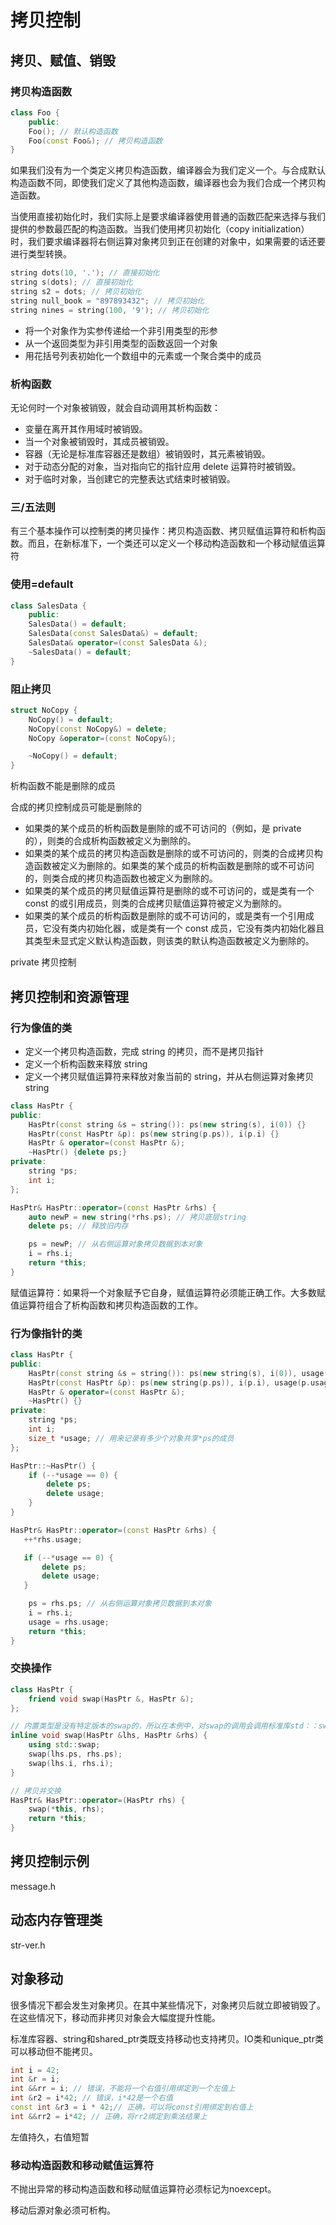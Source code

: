 # 拷贝控制

## 拷贝、赋值、销毁

### 拷贝构造函数

```c++
class Foo {
    public:
    Foo(); // 默认构造函数
    Foo(const Foo&); // 拷贝构造函数
}
```

如果我们没有为一个类定义拷贝构造函数，编译器会为我们定义一个。与合成默认构造函数不同，即使我们定义了其他构造函数，编译器也会为我们合成一个拷贝构造函数。

当使用直接初始化时，我们实际上是要求编译器使用普通的函数匹配来选择与我们提供的参数最匹配的构造函数。当我们使用拷贝初始化（copy initialization）时，我们要求编译器将右侧运算对象拷贝到正在创建的对象中，如果需要的话还要进行类型转换。

```c++
string dots(10, '.'); // 直接初始化
string s(dots); // 直接初始化
string s2 = dots; // 拷贝初始化
string null_book = "897893432"; // 拷贝初始化
string nines = string(100, '9'); // 拷贝初始化
```

- 将一个对象作为实参传递给一个非引用类型的形参
- 从一个返回类型为非引用类型的函数返回一个对象
- 用花括号列表初始化一个数组中的元素或一个聚合类中的成员

### 析构函数

无论何时一个对象被销毁，就会自动调用其析构函数：

- 变量在离开其作用域时被销毁。
- 当一个对象被销毁时，其成员被销毁。
- 容器（无论是标准库容器还是数组）被销毁时，其元素被销毁。
- 对于动态分配的对象，当对指向它的指针应用 delete 运算符时被销毁。
- 对于临时对象，当创建它的完整表达式结束时被销毁。

### 三/五法则

有三个基本操作可以控制类的拷贝操作：拷贝构造函数、拷贝赋值运算符和析构函数。而且，在新标准下，一个类还可以定义一个移动构造函数和一个移动赋值运算符

### 使用=default

```c++
class SalesData {
    public:
    SalesData() = default;
    SalesData(const SalesData&) = default;
    SalesData& operator=(const SalesData &);
    ~SalesData() = default;
}
```

### 阻止拷贝

```c++
struct NoCopy {
    NoCopy() = default;
    NoCopy(const NoCopy&) = delete;
    NoCopy &operator=(const NoCopy&);

    ~NoCopy() = default;
}
```

析构函数不能是删除的成员

合成的拷贝控制成员可能是删除的

- 如果类的某个成员的析构函数是删除的或不可访问的（例如，是 private 的），则类的合成析构函数被定义为删除的。
- 如果类的某个成员的拷贝构造函数是删除的或不可访问的，则类的合成拷贝构造函数被定义为删除的。如果类的某个成员的析构函数是删除的或不可访问的，则类合成的拷贝构造函数也被定义为删除的。
- 如果类的某个成员的拷贝赋值运算符是删除的或不可访问的，或是类有一个 const 的或引用成员，则类的合成拷贝赋值运算符被定义为删除的。
- 如果类的某个成员的析构函数是删除的或不可访问的，或是类有一个引用成员，它没有类内初始化器，或是类有一个 const 成员，它没有类内初始化器且其类型未显式定义默认构造函数，则该类的默认构造函数被定义为删除的。

private 拷贝控制

## 拷贝控制和资源管理

### 行为像值的类

- 定义一个拷贝构造函数，完成 string 的拷贝，而不是拷贝指针
- 定义一个析构函数来释放 string
- 定义一个拷贝赋值运算符来释放对象当前的 string，并从右侧运算对象拷贝 string

```c++
class HasPtr {
public:
    HasPtr(const string &s = string()): ps(new string(s), i(0)) {}
    HasPtr(const HasPtr &p): ps(new string(p.ps)), i(p.i) {}
    HasPtr & operator=(const HasPtr &);
    ~HasPtr() {delete ps;}
private:
    string *ps;
    int i;
};

HasPtr& HasPtr::operator=(const HasPtr &rhs) {
    auto newP = new string(*rhs.ps); // 拷贝底层string
    delete ps; // 释放旧内存

    ps = newP; // 从右侧运算对象拷贝数据到本对象
    i = rhs.i;
    return *this;
}
```

赋值运算符：如果将一个对象赋予它自身，赋值运算符必须能正确工作。大多数赋值运算符组合了析构函数和拷贝构造函数的工作。

### 行为像指针的类

```c++
class HasPtr {
public:
    HasPtr(const string &s = string()): ps(new string(s), i(0)), usage(new size_t(1)) {}
    HasPtr(const HasPtr &p): ps(new string(p.ps)), i(p.i), usage(p.usage) {++*usage;}
    HasPtr & operator=(const HasPtr &);
    ~HasPtr() {}
private:
    string *ps;
    int i;
    size_t *usage; // 用来记录有多少个对象共享*ps的成员
};

HasPtr::~HasPtr() {
    if (--*usage == 0) {
        delete ps;
        delete usage;
    }
}

HasPtr& HasPtr::operator=(const HasPtr &rhs) {
   ++*rhs.usage;

   if (--*usage == 0) {
       delete ps;
       delete usage;
   }

    ps = rhs.ps; // 从右侧运算对象拷贝数据到本对象
    i = rhs.i;
    usage = rhs.usage;
    return *this;
}
```

### 交换操作

```c++
class HasPtr {
    friend void swap(HasPtr &, HasPtr &);
};

// 内置类型是没有特定版本的swap的，所以在本例中，对swap的调用会调用标准库std：：swap。
inline void swap(HasPtr &lhs, HasPtr &rhs) {
    using std::swap;
    swap(lhs.ps, rhs.ps);
    swap(lhs.i, rhs.i);
}

// 拷贝并交换
HasPtr& HasPtr::operator=(HasPtr rhs) {
    swap(*this, rhs);
    return *this;
}
```

## 拷贝控制示例

message.h

## 动态内存管理类

str-ver.h

## 对象移动

很多情况下都会发生对象拷贝。在其中某些情况下，对象拷贝后就立即被销毁了。在这些情况下，移动而非拷贝对象会大幅度提升性能。

标准库容器、string和shared_ptr类既支持移动也支持拷贝。IO类和unique_ptr类可以移动但不能拷贝。

```c++
int i = 42;
int &r = i;
int &&rr = i; // 错误，不能将一个右值引用绑定到一个左值上
int &r2 = i*42; // 错误，i*42是一个右值
const int &r3 = i * 42;// 正确，可以将const引用绑定到右值上
int &&rr2 = i*42; // 正确，将rr2绑定到乘法结果上
```

左值持久，右值短暂

### 移动构造函数和移动赋值运算符

不抛出异常的移动构造函数和移动赋值运算符必须标记为noexcept。

移动后源对象必须可析构。
